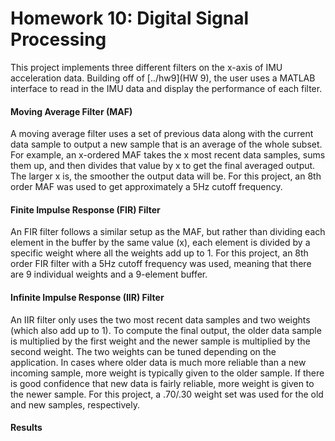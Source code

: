 # Homework 10: Digital Signal Processing
This project implements three different filters on the x-axis of IMU acceleration data. Building off of [../hw9](HW 9), the user uses a MATLAB interface to read in the IMU data and display the performance of each filter.

#### Moving Average Filter (MAF)
A moving average filter uses a set of previous data along with the current data sample to output a new sample that is an average of the whole subset. For example, an x-ordered MAF takes the x most recent data samples, sums them up, and then divides that value by x to get the final averaged output. The larger x is, the smoother the output data will be. For this project, an 8th order MAF was used to get approximately a 5Hz cutoff frequency.

#### Finite Impulse Response (FIR) Filter
An FIR filter follows a similar setup as the MAF, but rather than dividing each element in the buffer by the same value (x), each element is divided by a specific weight where all the weights add up to 1. For this project, an 8th order FIR filter with a 5Hz cutoff frequency was used, meaning that there are 9 individual weights and a 9-element buffer.

#### Infinite Impulse Response (IIR) Filter
An IIR filter only uses the two most recent data samples and two weights (which also add up to 1). To compute the final output, the older data sample is multiplied by the first weight and the newer sample is multiplied by the second weight. The two weights can be tuned depending on the application. In cases where older data is much more reliable than a new incoming sample, more weight is typically given to the older sample. If there is good confidence that new data is fairly reliable, more weight is given to the newer sample. For this project, a .70/.30 weight set was used for the old and new samples, respectively.

#### Results
